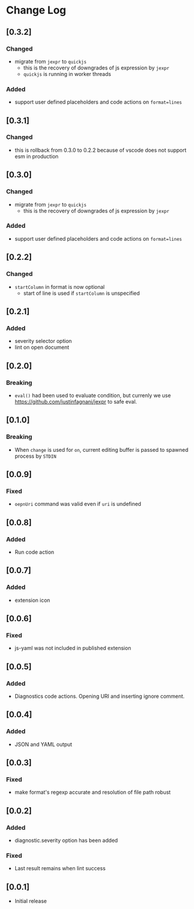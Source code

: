# Change Log

## [0.3.2]

### Changed

- migrate from `jexpr` to `quickjs`
  - this is the recovery of downgrades of js expression by `jexpr`
  - `quickjs` is running in worker threads

### Added

- support user defined placeholders and code actions on `format=lines`

## [0.3.1]

### Changed

- this is rollback from 0.3.0 to 0.2.2 because of vscode does not support esm in production

## [0.3.0]

### Changed

- migrate from `jexpr` to `quickjs`
  - this is the recovery of downgrades of js expression by `jexpr`

### Added

- support user defined placeholders and code actions on `format=lines`

## [0.2.2]

### Changed

- `startColumn` in format is now optional
  - start of line is used if `startColumn` is unspecified

## [0.2.1]

### Added

- severity selector option
- lint on open document

## [0.2.0]

### Breaking

- `eval()` had been used to evaluate condition, but currenly we use https://github.com/justinfagnani/jexpr to safe eval.

## [0.1.0]

### Breaking

- When `change` is used for `on`, current editing buffer is passed to spawned process by `STDIN`

## [0.0.9]

### Fixed

- `oepnUri` command was valid even if `uri` is undefined

## [0.0.8]

### Added

- Run code action

## [0.0.7]

### Added

- extension icon

## [0.0.6]

### Fixed

- js-yaml was not included in published extension

## [0.0.5]

### Added

- Diagnostics code actions. Opening URI and inserting ignore comment.

## [0.0.4]

### Added

- JSON and YAML output

## [0.0.3]

### Fixed

- make format's regexp accurate and resolution of file path robust

## [0.0.2]

### Added

- diagnostic.severity option has been added

### Fixed 

- Last result remains when lint success

## [0.0.1]

- Initial release